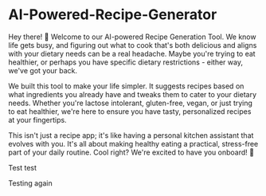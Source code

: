 # AI-Powered-Recipe-Generator

Hey there! 👋 Welcome to our AI-powered Recipe Generation Tool. We know life gets busy, and figuring out what to cook that's both delicious and aligns with your dietary needs can be a real headache. Maybe you're trying to eat healthier, or perhaps you have specific dietary restrictions - either way, we've got your back.

We built this tool to make your life simpler. It suggests recipes based on what ingredients you already have and tweaks them to cater to your dietary needs. Whether you're lactose intolerant, gluten-free, vegan, or just trying to eat healthier, we're here to ensure you have tasty, personalized recipes at your fingertips.

This isn't just a recipe app; it's like having a personal kitchen assistant that evolves with you. It's all about making healthy eating a practical, stress-free part of your daily routine. Cool right? We're excited to have you onboard! 🥳

Test test

Testing again
